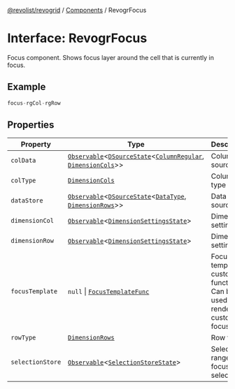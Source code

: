 [@revolist/revogrid](README.md) / [Components](Namespace.Components.md) / RevogrFocus

# Interface: RevogrFocus

Focus component. Shows focus layer around the cell that is currently in focus.

## Example

```ts
focus-rgCol-rgRow
```

## Properties

| Property | Type | Description | Defined in |
| ------ | ------ | ------ | ------ |
| `colData` | [`Observable`](TypeAlias.Observable.md)\<[`DSourceState`](TypeAlias.DSourceState.md)\<[`ColumnRegular`](Interface.ColumnRegular.md), [`DimensionCols`](TypeAlias.DimensionCols.md)\>\> | Column source | [src/components.d.ts:419](https://github.com/revolist/revogrid/blob/1d7f63e049242097564b7da6ec33fe3875543951/src/components.d.ts#L419) |
| `colType` | [`DimensionCols`](TypeAlias.DimensionCols.md) | Column type | [src/components.d.ts:423](https://github.com/revolist/revogrid/blob/1d7f63e049242097564b7da6ec33fe3875543951/src/components.d.ts#L423) |
| `dataStore` | [`Observable`](TypeAlias.Observable.md)\<[`DSourceState`](TypeAlias.DSourceState.md)\<[`DataType`](TypeAlias.DataType.md), [`DimensionRows`](TypeAlias.DimensionRows.md)\>\> | Data rows source | [src/components.d.ts:427](https://github.com/revolist/revogrid/blob/1d7f63e049242097564b7da6ec33fe3875543951/src/components.d.ts#L427) |
| `dimensionCol` | [`Observable`](TypeAlias.Observable.md)\<[`DimensionSettingsState`](Interface.DimensionSettingsState.md)\> | Dimension settings X | [src/components.d.ts:431](https://github.com/revolist/revogrid/blob/1d7f63e049242097564b7da6ec33fe3875543951/src/components.d.ts#L431) |
| `dimensionRow` | [`Observable`](TypeAlias.Observable.md)\<[`DimensionSettingsState`](Interface.DimensionSettingsState.md)\> | Dimension settings Y | [src/components.d.ts:435](https://github.com/revolist/revogrid/blob/1d7f63e049242097564b7da6ec33fe3875543951/src/components.d.ts#L435) |
| `focusTemplate` | `null` \| [`FocusTemplateFunc`](TypeAlias.FocusTemplateFunc.md) | Focus template custom function. Can be used to render custom focus layer. | [src/components.d.ts:439](https://github.com/revolist/revogrid/blob/1d7f63e049242097564b7da6ec33fe3875543951/src/components.d.ts#L439) |
| `rowType` | [`DimensionRows`](TypeAlias.DimensionRows.md) | Row type | [src/components.d.ts:443](https://github.com/revolist/revogrid/blob/1d7f63e049242097564b7da6ec33fe3875543951/src/components.d.ts#L443) |
| `selectionStore` | [`Observable`](TypeAlias.Observable.md)\<[`SelectionStoreState`](TypeAlias.SelectionStoreState.md)\> | Selection, range, focus for selection | [src/components.d.ts:447](https://github.com/revolist/revogrid/blob/1d7f63e049242097564b7da6ec33fe3875543951/src/components.d.ts#L447) |
